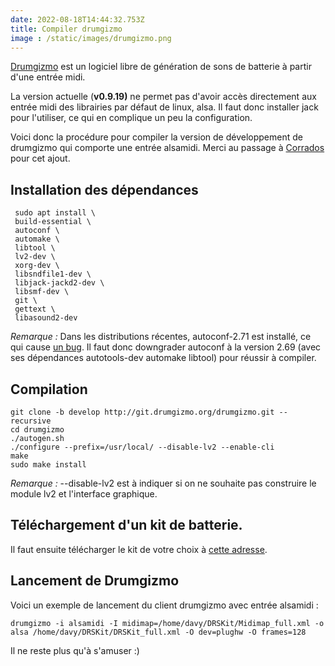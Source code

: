 ```yaml
---
date: 2022-08-18T14:44:32.753Z
title: Compiler drumgizmo
image : /static/images/drumgizmo.png
---
```

[Drumgizmo](https://drumgizmo.org/wiki/doku.php) est un logiciel libre de génération de sons de batterie à partir d'une entrée midi.

La version actuelle (**v0.9.19)** ne permet pas d'avoir accès directement aux entrée midi des librairies par défaut de linux, alsa. Il faut donc installer jack pour l'utiliser, ce qui en complique un peu la configuration.

Voici donc la procédure pour compiler la version de développement de drumgizmo qui comporte une entrée alsamidi. Merci au passage à [Corrados](https://linuxmusicians.com/viewtopic.php?t=22714) pour cet ajout.

## Installation des dépendances

```shell
 sudo apt install \
 build-essential \
 autoconf \
 automake \
 libtool \
 lv2-dev \
 xorg-dev \
 libsndfile1-dev \
 libjack-jackd2-dev \
 libsmf-dev \
 git \
 gettext \
 libasound2-dev
```

*Remarque :* Dans les distributions récentes, autoconf-2.71 est installé, ce qui cause [un bug](https://linuxmusicians.com/viewtopic.php?f=57&t=23335&p=136410&hilit=autoconf#p136410).  Il faut donc downgrader autoconf à la version 2.69 (avec ses dépendances autotools-dev automake libtool) pour réussir à compiler.

## Compilation

```shell
git clone -b develop http://git.drumgizmo.org/drumgizmo.git --recursive 
cd drumgizmo 
./autogen.sh 
./configure --prefix=/usr/local/ --disable-lv2 --enable-cli 
make 
sudo make install
```

*Remarque :* --disable-lv2 est à indiquer si on ne souhaite pas construire le module lv2 et l'interface graphique.

## Téléchargement d'un kit de batterie.

Il faut ensuite télécharger le kit de votre choix à [cette adresse](https://drumgizmo.org/wiki/doku.php?id=kits).

## Lancement de Drumgizmo

Voici un exemple de lancement du client drumgizmo avec entrée alsamidi :

```shell
drumgizmo -i alsamidi -I midimap=/home/davy/DRSKit/Midimap_full.xml -o alsa /home/davy/DRSKit/DRSKit_full.xml -O dev=plughw -O frames=128
```

Il ne reste plus qu'à s'amuser :)
